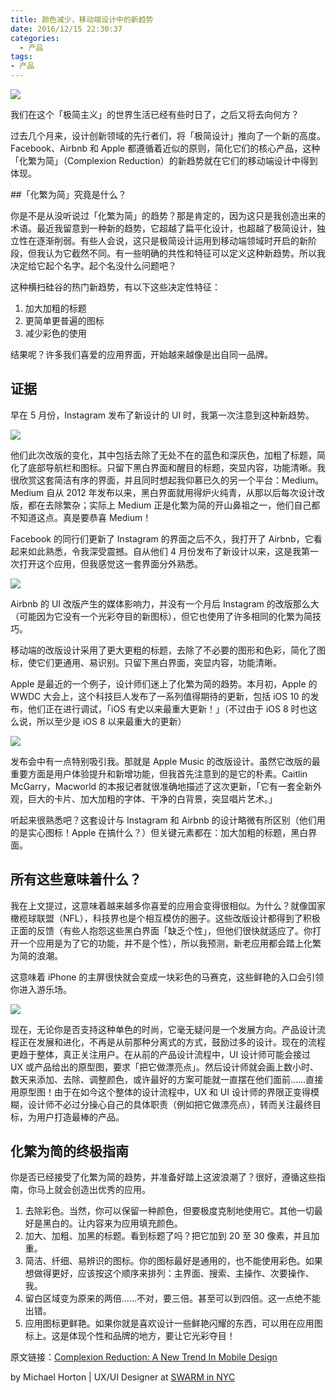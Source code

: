 ```yaml
---
title: 颜色减少，移动端设计中的新趋势
date: 2016/12/15 22:30:37
categories:
  - 产品
tags:
- 产品
---
```


![](http://pics.naaln.com/blog/2019-01-14-032250.jpg-basicBlog)

我们在这个「极简主义」的世界生活已经有些时日了，之后又将去向何方？

过去几个月来，设计创新领域的先行者们，将「极简设计」推向了一个新的高度。Facebook、Airbnb 和 Apple 都遵循着近似的原则，简化它们的核心产品，这种「化繁为简」（Complexion Reduction）的新趋势就在它们的移动端设计中得到体现。

##「化繁为简」究竟是什么？

你是不是从没听说过「化繁为简」的趋势？那是肯定的，因为这只是我创造出来的术语。最近我留意到一种新的趋势，它超越了扁平化设计，也超越了极简设计，独立性在逐渐削弱。有些人会说，这只是极简设计运用到移动端领域时开启的新阶段，但我认为它截然不同。有一些明确的共性和特征可以定义这种新趋势。所以我决定给它起个名字。起个名没什么问题吧？

这种横扫硅谷的热门新趋势，有以下这些决定性特征：

1. 加大加粗的标题
2. 更简单更普遍的图标
3. 减少彩色的使用

结果呢？许多我们喜爱的应用界面，开始越来越像是出自同一品牌。

## 证据

早在 5 月份，Instagram 发布了新设计的 UI 时，我第一次注意到这种新趋势。

![](http://pics.naaln.com/blog/2019-01-14-032251.jpg-basicBlog)

他们此次改版的变化，其中包括去除了无处不在的蓝色和深灰色，加粗了标题，简化了底部导航栏和图标。只留下黑白界面和醒目的标题，突显内容，功能清晰。我很欣赏这套简洁有序的界面，并且同时想起我仰慕已久的另一个平台：Medium。Medium 自从 2012 年发布以来，黑白界面就用得炉火纯青，从那以后每次设计改版，都在去除繁杂；实际上 Medium 正是化繁为简的开山鼻祖之一，他们自己都不知道这点。真是要恭喜 Medium！

Facebook 的同行们更新了 Instagram 的界面之后不久，我打开了 Airbnb，它看起来如此熟悉，令我深受震撼。自从他们 4 月份发布了新设计以来，这是我第一次打开这个应用，但我感觉这一套界面分外熟悉。

![](http://pics.naaln.com/blog/2019-01-14-032252.jpg-basicBlog)

Airbnb 的 UI 改版产生的媒体影响力，并没有一个月后 Instagram 的改版那么大（可能因为它没有一个光彩夺目的新图标），但它也使用了许多相同的化繁为简技巧。

移动端的改版设计采用了更大更粗的标题，去除了不必要的图形和色彩，简化了图标，使它们更通用、易识别。只留下黑白界面，突显内容，功能清晰。

Apple 是最近的一个例子，设计师们迷上了化繁为简的趋势。本月初，Apple 的 WWDC 大会上，这个科技巨人发布了一系列值得期待的更新，包括 iOS 10 的发布，他们正在进行调试，「iOS 有史以来最重大更新！」（不过由于 iOS 8 时也这么说，所以至少是 iOS 8 以来最重大的更新）

![](http://pics.naaln.com/blog/2019-01-14-032253.jpg-basicBlog)

发布会中有一点特别吸引我。那就是 Apple Music 的改版设计。虽然它改版的最重要方面是用户体验提升和新增功能，但我首先注意到的是它的朴素。Caitlin McGarry，Macworld 的本报记者就很准确地描述了这次更新，「它有一套全新外观，巨大的卡片、加大加粗的字体、干净的白背景，突显唱片艺术。」

听起来很熟悉吧？这套设计与 Instagram 和 Airbnb 的设计略微有所区别（他们用的是实心图标！Apple 在搞什么？）但关键元素都在：加大加粗的标题，黑白界面。

## 所有这些意味着什么？

我在上文提过，这意味着越来越多你喜爱的应用会变得很相似。为什么？就像国家橄榄球联盟（NFL），科技界也是个相互模仿的圈子。这些改版设计都得到了积极正面的反馈（有些人抱怨这些黑白界面「缺乏个性」，但他们很快就适应了。你打开一个应用是为了它的功能，并不是个性），所以我预测，新老应用都会踏上化繁为简的浪潮。

这意味着 iPhone 的主屏很快就会变成一块彩色的马赛克，这些鲜艳的入口会引领你进入游乐场。

![](http://pics.naaln.com/blog/2019-01-14-032254.jpg-basicBlog)

现在，无论你是否支持这种单色的时尚，它毫无疑问是一个发展方向。产品设计流程正在发展和进化，不再是从前那种分离式的方式，鼓励过多的设计。现在的流程更趋于整体，真正关注用户。在从前的产品设计流程中，UI 设计师可能会接过 UX 或产品给出的原型图，要求「把它做漂亮点」。然后设计师就会画上数小时、数天来添加、去除、调整颜色，或许最好的方案可能就一直摆在他们面前……直接用原型图！由于在如今这个整体的设计流程中，UX 和 UI 设计师的界限正变得模糊，设计师不必过分操心自己的具体职责（例如把它做漂亮点），转而关注最终目标，为用户打造最棒的产品。

## 化繁为简的终极指南

你是否已经接受了化繁为简的趋势，并准备好踏上这波浪潮了？很好，遵循这些指南，你马上就会创造出优秀的应用。

1. 去除彩色。当然，你可以保留一种颜色，但要极度克制地使用它。其他一切最好是黑白的。让内容来为应用填充颜色。
2. 加大、加粗、加黑的标题。看到标题了吗？把它加到 20 至 30 像素，并且加重。
3. 简洁、纤细、易辨识的图标。你的图标最好是通用的，也不能使用彩色。如果想做得更好，应该按这个顺序来排列：主界面、搜索、主操作、次要操作、我。
4. 留白区域变为原来的两倍……不对，要三倍。甚至可以到四倍。这一点绝不能出错。
5. 应用图标更鲜艳。如果你就是喜欢设计一些鲜艳闪耀的东西，可以用在应用图标上。这是体现个性和品牌的地方，要让它光彩夺目！

原文链接：[Complexion Reduction: A New Trend In Mobile Design](http://swarmnyc.com/whiteboard/complexion-reduction-a-new-trend-in-design-1)

by Michael Horton | UX/UI Designer at [SWARM in NYC](http://www.swarmnyc.com/)

